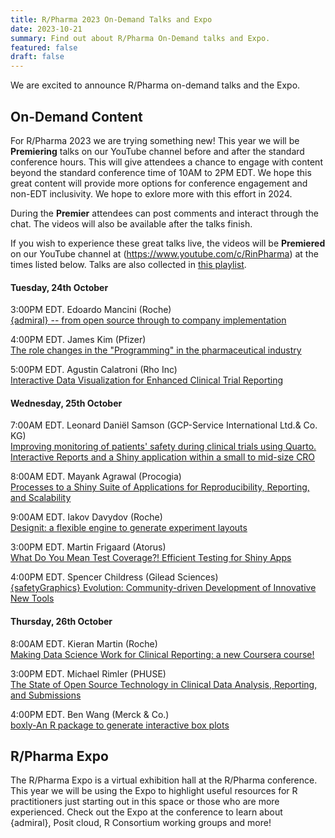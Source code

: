 ```yaml
---
title: R/Pharma 2023 On-Demand Talks and Expo
date: 2023-10-21
summary: Find out about R/Pharma On-Demand talks and Expo.
featured: false
draft: false
---
```


We are excited to announce R/Pharma on-demand talks and the Expo.

## On-Demand Content

For R/Pharma 2023 we are trying something new! This year we will be **Premiering** talks on our YouTube channel before and after the standard conference hours. This will give attendees a chance to engage with content beyond the standard conference time of 10AM to 2PM EDT. We hope this great content will provide more options for conference engagement and non-EDT inclusivity. We hope to exlore more with this effort in 2024.

During the **Premier** attendees can post comments and interact through the chat. The videos will also be available after the talks finish.

If you wish to experience these great talks live, the videos will be **Premiered** on our YouTube channel at (<https://www.youtube.com/c/RinPharma>) at the times listed below. Talks are also collected in [this playlist](https://www.youtube.com/playlist?list=PLMtxz1fUYA5ArPGh9axjLsZR7Rq7csrG8).

#### Tuesday, 24th October

3:00PM EDT. Edoardo Mancini (Roche)  
[{admiral} -- from open source through to company implementation](https://www.youtube.com/playlist?list=PLMtxz1fUYA5ArPGh9axjLsZR7Rq7csrG8)

4:00PM EDT. James Kim (Pfizer)  
[The role changes in the "Programming" in the pharmaceutical industry](https://www.youtube.com/playlist?list=PLMtxz1fUYA5ArPGh9axjLsZR7Rq7csrG8)

5:00PM EDT. Agustin Calatroni (Rho Inc)  
[Interactive Data Visualization for Enhanced Clinical Trial Reporting](https://www.youtube.com/playlist?list=PLMtxz1fUYA5ArPGh9axjLsZR7Rq7csrG8)

#### Wednesday, 25th October

7:00AM EDT. Leonard Daniël Samson (GCP-Service International Ltd.& Co. KG)  
[Improving monitoring of patients' safety during clinical trials using Quarto. Interactive Reports and a Shiny application within a small to mid-size CRO](https://www.youtube.com/playlist?list=PLMtxz1fUYA5ArPGh9axjLsZR7Rq7csrG8)

8:00AM EDT. Mayank Agrawal (Procogia)  
[Processes to a Shiny Suite of Applications for Reproducibility, Reporting, and Scalability](https://www.youtube.com/playlist?list=PLMtxz1fUYA5ArPGh9axjLsZR7Rq7csrG8)

9:00AM EDT. Iakov Davydov (Roche)  
[Designit: a flexible engine to generate experiment layouts](https://www.youtube.com/playlist?list=PLMtxz1fUYA5ArPGh9axjLsZR7Rq7csrG8)

3:00PM EDT. Martin Frigaard (Atorus)  
[What Do You Mean Test Coverage?! Efficient Testing for Shiny Apps](https://www.youtube.com/playlist?list=PLMtxz1fUYA5ArPGh9axjLsZR7Rq7csrG8)

4:00PM EDT. Spencer Childress (Gilead Sciences)  
[{safetyGraphics} Evolution: Community-driven Development of Innovative New Tools](https://www.youtube.com/playlist?list=PLMtxz1fUYA5ArPGh9axjLsZR7Rq7csrG8)

#### Thursday, 26th October

8:00AM EDT. Kieran Martin (Roche)  
[Making Data Science Work for Clinical Reporting: a new Coursera course!](https://www.youtube.com/playlist?list=PLMtxz1fUYA5ArPGh9axjLsZR7Rq7csrG8)

3:00PM EDT. Michael Rimler (PHUSE)  
[The State of Open Source Technology in Clinical Data Analysis, Reporting, and Submissions](https://www.youtube.com/playlist?list=PLMtxz1fUYA5ArPGh9axjLsZR7Rq7csrG8)

4:00PM EDT. Ben Wang (Merck & Co.)  
[boxly-An R package to generate interactive box plots](https://www.youtube.com/playlist?list=PLMtxz1fUYA5ArPGh9axjLsZR7Rq7csrG8)

## R/Pharma Expo

The R/Pharma Expo is a virtual exhibition hall at the R/Pharma conference. This year we will be using the Expo to highlight useful resources for R practitioners just starting out in this space or those who are more experienced. Check out the Expo at the conference to learn about {admiral}, Posit cloud, R Consortium working groups and more!
